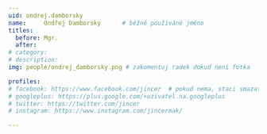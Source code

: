 ```yaml
---
uid: ondrej.damborsky
name:     Ondřej Damborský  	# běžně používáné jméno
titles:
  before: Mgr.
  after: 
# category:
# description: 
img: people/ondrej_damborsky.png # zakomentuj radek dokud není fotka

profiles:
# facebook: https://www.facebook.com/jincer  # pokud nema, staci smazat tuto radku
# googleplus: https://plus.google.com/+uzivatel.na.googleplus
# twitter: https://twitter.com/jincer
# instagram: https://www.instagram.com/jincermak/ 

---
```


